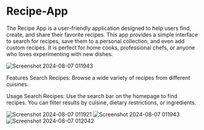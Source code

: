 # Recipe-App
The Recipe App is a user-friendly application designed to help users find, create, and share their favorite recipes. This app provides a simple interface to search for recipes, save them to a personal collection, and even add custom recipes. It is perfect for home cooks, professional chefs, or anyone who loves experimenting with new dishes.

![Screenshot 2024-08-07 011943](https://github.com/user-attachments/assets/36324935-b7c5-40b5-b6d4-414df579d1a9)

Features
Search Recipes: Browse a wide variety of recipes from different cuisines.

Usage
Search Recipes: Use the search bar on the homepage to find recipes. You can filter results by cuisine, dietary restrictions, or ingredients.


![Screenshot 2024-08-07 011921](https://github.com/user-attachments/assets/d5ac8aa0-de81-4b06-89b1-af4950402260)
![Screenshot 2024-08-07 011943](https://github.com/user-attachments/assets/36324935-b7c5-40b5-b6d4-414df579d1a9)
![Screenshot 2024-08-07 012042](https://github.com/user-attachments/assets/a7854dbd-b640-4f56-af70-f9a2f5fbc17b)
